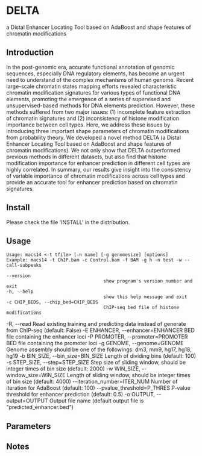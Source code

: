# DELTA
a Distal Enhancer Locating Tool based on AdaBoost and shape features of chromatin modifications

## Introduction
In the post-genomic era, accurate functional annotation of genomic sequences, especially DNA regulatory elements, has become an urgent need to understand of the complex mechanisms of human genome. Recent large-scale chromatin states mapping efforts revealed characteristic chromatin modification signatures for various types of functional DNA elements, promoting the emergence of a series of supervised and unsupervised-based methods for DNA elements prediction. However, these methods suffered from two major issues: (1) incomplete feature extraction of chromatin signatures and (2) inconsistency of histone modification importance between cell types. Here, we address these issues by introducing three important shape parameters of chromatin modifications from probability theory. We developed a novel method DELTA (a Distal Enhancer Locating Tool based on AdaBoost and shape features of chromatin modifications). We not only show that DELTA outperformed previous methods in different datasets, but also find that histone modification importance for enhancer prediction in different cell types are highly correlated. In summary, our results give insight into the consistency of variable importance of chromatin modifications across cell types and provide an accurate tool for enhancer prediction based on chromatin signatures.

## Install
Please check the file 'INSTALL' in the distribution.

## Usage
	Usage: macs14 <-t tfile> [-n name] [-g genomesize] [options]
	Example: macs14 -t ChIP.bam -c Control.bam -f BAM -g h -n test -w --call-subpeaks

	--version
										show program's version number and exit
	-h, --help
										show this help message and exit
	-c CHIP_BEDS, --chip_bed=CHIP_BEDS
										ChIP-seq bed file of histone modifications
  -R, --read
                    Read existing training and predicting data instead of generate from ChIP-seq (default: False)
  -E ENHANCER, --enhancer=ENHANCER
                    BED file containing the enhancer loci
  -P PROMOTER, --promoter=PROMOTER
                    BED file containing the promoter loci
  -g GENOME, --genome=GENOME
                    Genome assembly should be one of the followings: dm3, mm9, hg17, hg18, hg19
  -b BIN_SIZE, --bin_size=BIN_SIZE
                        Length of dividing bins (default: 100)
  -s STEP_SIZE, --step=STEP_SIZE
                        Step size of sliding window, should be integer times
                        of bin size (default: 2000)
  -w WIN_SIZE, --window_size=WIN_SIZE
                        Length of sliding window, should be integer times of
                        bin size (default: 4000)
  --iteration_number=ITER_NUM
                        Number of iteration for AdaBoost (default: 100)
  --pvalue_threshold=P_THRES
                        P-value threshold for enhancer prediction (default:
                        0.5)
  -o OUTPUT, --output=OUTPUT
                        Output file name (default output file is
                        "predicted_enhancer.bed")
## Parameters

## Notes
